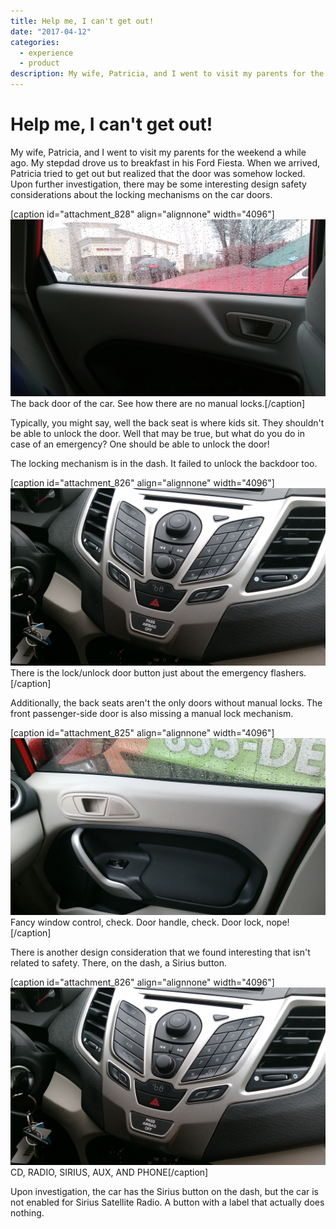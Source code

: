 ```yaml
---
title: Help me, I can't get out!
date: "2017-04-12"
categories: 
  - experience
  - product
description: My wife, Patricia, and I went to visit my parents for the weekend a while ago. My stepdad drove us to breakfast in his Ford Fiesta. When we arrived, Patricia tried to get out but realized that the door was somehow locked. Upon further investigation, there may be some interesting design safety considerations about the locking mechanisms on the car doors.
---
```


# Help me, I can't get out!
My wife, Patricia, and I went to visit my parents for the weekend a while ago. My stepdad drove us to breakfast in his Ford Fiesta. When we arrived, Patricia tried to get out but realized that the door was somehow locked. Upon further investigation, there may be some interesting design safety considerations about the locking mechanisms on the car doors.

\[caption id="attachment\_828" align="alignnone" width="4096"\]![IMG_20170305_112425.jpg](./images/img_20170305_112425.jpg) The back door of the car. See how there are no manual locks.\[/caption\]

Typically, you might say, well the back seat is where kids sit. They shouldn't be able to unlock the door. Well that may be true, but what do you do in case of an emergency? One should be able to unlock the door!

The locking mechanism is in the dash. It failed to unlock the backdoor too.

\[caption id="attachment\_826" align="alignnone" width="4096"\]![img_20170305_112358](./images/img_20170305_112358.jpg) There is the lock/unlock door button just about the emergency flashers.\[/caption\]

Additionally, the back seats aren't the only doors without manual locks. The front passenger-side door is also missing a manual lock mechanism.

\[caption id="attachment\_825" align="alignnone" width="4096"\]![img_20170305_112353](./images/img_20170305_112353.jpg) Fancy window control, check. Door handle, check. Door lock, nope!\[/caption\]

There is another design consideration that we found interesting that isn't related to safety. There, on the dash, a Sirius button.

\[caption id="attachment\_826" align="alignnone" width="4096"\]![img_20170305_112358](./images/img_20170305_112358.jpg) CD, RADIO, SIRIUS, AUX, AND PHONE\[/caption\]

Upon investigation, the car has the Sirius button on the dash, but the car is not enabled for Sirius Satellite Radio. A button with a label that actually does nothing.

